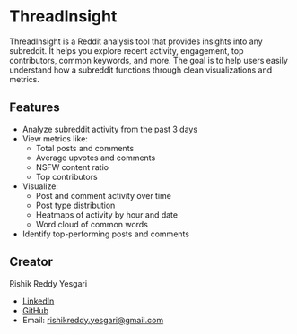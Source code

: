 # ThreadInsight

ThreadInsight is a Reddit analysis tool that provides insights into any subreddit. It helps you explore recent activity, engagement, top contributors, common keywords, and more. The goal is to help users easily understand how a subreddit functions through clean visualizations and metrics.

## Features

- Analyze subreddit activity from the past 3 days
- View metrics like:
  - Total posts and comments
  - Average upvotes and comments
  - NSFW content ratio
  - Top contributors
- Visualize:
  - Post and comment activity over time
  - Post type distribution
  - Heatmaps of activity by hour and date
  - Word cloud of common words
- Identify top-performing posts and comments

## Creator

Rishik Reddy Yesgari  

- [LinkedIn](https://www.linkedin.com/in/rishikreddyyesgari/)  
- [GitHub](https://github.com/Rishik15)  
- Email: [rishikreddy.yesgari@gmail.com](mailto:rishikreddy.yesgari@gmail.com)
